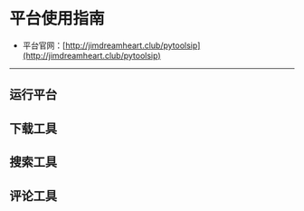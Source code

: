 # 平台使用指南
  * 平台官网：[http://jimdreamheart.club/pytoolsip](http://jimdreamheart.club/pytoolsip)

----

## 运行平台

## 下载工具

## 搜索工具

## 评论工具
